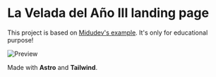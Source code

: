 # La Velada del Año III landing page

This project is based on [Midudev's example](https://github.com/midudev/la-velada-landing). It's only for educational purpose!

![Preview](https://github.com/Bluelodge/la-velada-landing-redesign/assets/79164403/f2b6f828-a290-420b-b6b0-53ad14c51c6d)

Made with **Astro** and **Tailwind**.
